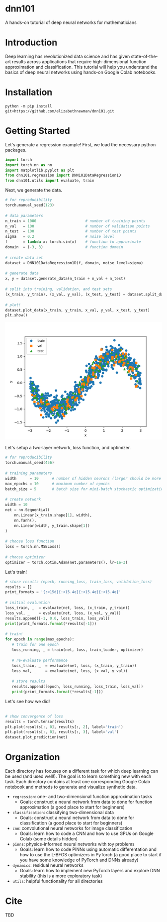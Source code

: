 # dnn101
A hands-on tutorial of deep neural networks for mathematicians

# Introduction

Deep learning has revolutionized data science and has given state-of-the-art results across applications that require high-dimensional function approximation and classification. This tutorial will help you understand the basics of deep neural networks using hands-on Google Colab notebooks.

# Installation

```console
python -m pip install git+https://github.com/elizabethnewman/dnn101.git
```

# Getting Started

Let's generate a regression example!  First, we load the necessary python packages.
```python
import torch
import torch.nn as nn
import matplotlib.pyplot as plt
from dnn101.regression import DNN101DataRegression1D
from dnn101.utils import evaluate, train
```
Next, we generate the data.
```python
# for reproducibility
torch.manual_seed(123)

# data parameters
n_train = 1000                      # number of training points
n_val   = 100                       # number of validation points
n_test  = 100                       # number of test points
sigma   = 0.2                       # noise level
f       = lambda x: torch.sin(x)    # function to approximate
domain  = (-3, 3)                   # function domain

# create data set
dataset = DNN101DataRegression1D(f, domain, noise_level=sigma)

# generate data
x, y = dataset.generate_data(n_train + n_val + n_test)

# split into training, validation, and test sets
(x_train, y_train), (x_val, y_val), (x_test, y_test) = dataset.split_data(x, y, n_train=n_train, n_val=n_val)

# plot!
dataset.plot_data(x_train, y_train, x_val, y_val, x_test, y_test)
plt.show()
```
![Regression Data](docs/figs/getting_started_regression_data.png)

Let's setup a two-layer network, loss function, and optimizer.
```python
# for reproducibility
torch.manual_seed(456)

# training parameters
width      = 10      # number of hidden neurons (larger should be more expressive)
max_epochs = 10      # maximum number of epochs
batch_size = 5       # batch size for mini-batch stochastic optimization

# create network
width = 10
net = nn.Sequential(
    nn.Linear(x_train.shape[1], width),
    nn.Tanh(),
    nn.Linear(width, y_train.shape[1])
)

# choose loss function
loss = torch.nn.MSELoss()

# choose optimizer
optimizer = torch.optim.Adam(net.parameters(), lr=1e-3)
```
Let's train!
```python
# store results (epoch, running_loss, train_loss, validation_loss)
results = []
print_formats = '{:<15d}{:<15.4e}{:<15.4e}{:<15.4e}'

# initial evaluation
loss_train, _  = evaluate(net, loss, (x_train, y_train))
loss_val, _    = evaluate(net, loss, (x_val, y_val))
results.append([-1, 0.0, loss_train, loss_val])
print(print_formats.format(*results[-1]))

# train!
for epoch in range(max_epochs):
   # train for one epoch
   loss_running, _ = train(net, loss, train_loader, optimizer)
   
   # re-evaluate performance
   loss_train, _  = evaluate(net, loss, (x_train, y_train))
   loss_val, _    = evaluate(net, loss, (x_val, y_val))
   
   # store results
   results.append([epoch, loss_running, loss_train, loss_val])
   print(print_formats.format(*results[-1]))
```
Let's see how we did!
```python

# show convergence of loss
results = torch.tensor(results)
plt.plot(results[:, 0], results[:, 2], label='train')
plt.plot(results[:, 0], results[:, 3], label='val')
dataset.plot_prediction(net)
```


# Organization

Each directory has focuses on a different task for which deep learning can be used (and used well!).  The goal is to learn something new with each task.  Each directory contains at least one corresponding Google Colab notebook and methods to generate and visualize synthetic data.

* ```regression```: one- and two-dimensional function approximation tasks
    * Goals: construct a neural network from data to done for function approximation (a good place to start for beginners)
* ```classification```: classifying two-dimensional data
    * Goals: construct a neural network from data to done for classification (a good place to start for beginners)
* ```cnn```: convolutional neural networks for image classification
    * Goals: learn how to code a CNN and how to use GPUs on Google Colab (some details hidden)
* ```pinns```: physics-informed neural networks with toy problems
    *  Goals: learn how to code PINNs using automatic differentation and how to use the L-BFGS optimizers in PyTorch (a good place to start if you have some knowledge of PyTorch and DNNs already)
* ```dynamics```: residual neural networks
    * Goals: learn how to implement new PyTorch layers and explore DNN stability (this is a more exploratory task)
* ```utils```: helpful functionality for all directories


# Cite

TBD
